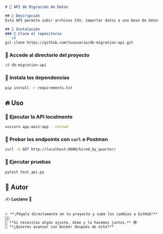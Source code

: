 
```markdown
# 📌 API de Migración de Datos  

## 🚀 Descripción  
Esta API permite subir archivos CSV, importar datos a una base de datos SQL Server y consultar información sobre contrataciones por trimestre y departamentos con contrataciones superiores al promedio.  

## 📌 Instalación  
### 🔹 Clona el repositorio  
```sh
git clone https://github.com/tuusuario/db-migration-api.git
```
### 🔹 Accede al directorio del proyecto  
```sh
cd db-migration-api
```
### 🔹 Instala las dependencias  
```sh
pip install -r requirements.txt
```

## 🔥 Uso  
### 🔹 Ejecutar la API localmente  
```sh
uvicorn app.main:app --reload
```
### 🔹 Probar los endpoints con `curl` o Postman  
```sh
curl -X GET http://localhost:8000/hired_by_quarter/
```
### 🔹 Ejecutar pruebas  
```sh
pytest test_api.py
```



## 🎯 Autor  
✍️ **Luciano** 🚀  
```

🔥 **¡Pégalo directamente en tu proyecto y sube los cambios a GitHub!** 🚀💪  
🎯 **Si necesitas algún ajuste, dime y lo hacemos juntos.** 😎  
🚀 **¿Quieres avanzar con Docker después de esto?**  
